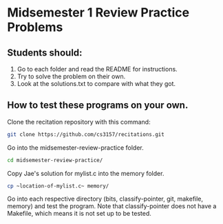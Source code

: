 # Midsemester 1 Review Practice Problems
## Students should:
1. Go to each folder and read the README for instructions.
2. Try to solve the problem on their own.
3. Look at the solutions.txt to compare with what they got.


## How to test these programs on your own.
Clone the recitation repository with this command:
```bash
git clone https://github.com/cs3157/recitations.git
```
Go into the midsemester-review-practice folder.
```bash
cd midsemester-review-practice/
```
Copy Jae's solution for mylist.c into the memory folder.
```bash
cp ~location-of-mylist.c~ memory/
```
Go into each respective directory (bits, classify-pointer, git, makefile, memory) and test the program. Note that classify-pointer does not have a Makefile, which means it is not set up to be tested.


